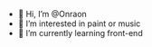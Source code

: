 - 👋 Hi, I’m @Onraon
- 👀 I’m interested in paint or music
- 🌱 I’m currently learning front-end
<!---
Onraon/Onraon is a ✨ special ✨ repository because its `README.md` (this file) appears on your GitHub profile.
You can click the Preview link to take a look at your changes.
--->
